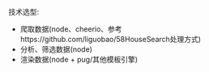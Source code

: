 技术选型:
* 爬取数据(node、cheerio、参考https://github.com/liguobao/58HouseSearch处理方式)
* 分析、筛选数据(node)
* 渲染数据(node + pug/其他模板引擎)
